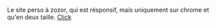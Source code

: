 Le site perso à zozor, qui est résponsif, mais uniquement sur chrome et qu'en deux taille.
[Click](https://aronddadi.github.io/mediaqueries/)
